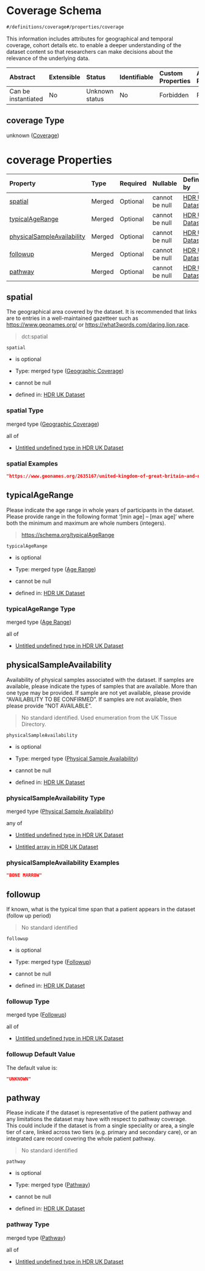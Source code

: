 # Coverage Schema

```txt
#/definitions/coverage#/properties/coverage
```

This information includes attributes for geographical and temporal coverage, cohort details etc. to enable a deeper understanding of the dataset content so that researchers can make decisions about the relevance of the underlying data.

| Abstract            | Extensible | Status         | Identifiable | Custom Properties | Additional Properties | Access Restrictions | Defined In                                                                                        |
| :------------------ | :--------- | :------------- | :----------- | :---------------- | :-------------------- | :------------------ | :------------------------------------------------------------------------------------------------ |
| Can be instantiated | No         | Unknown status | No           | Forbidden         | Forbidden             | none                | [dataset.schema.json*](../../../schema/dataset/latest/dataset.schema.json "open original schema") |

## coverage Type

unknown ([Coverage](dataset-properties-coverage.md))

# coverage Properties

| Property                                                  | Type   | Required | Nullable       | Defined by                                                                                                                                                                                               |
| :-------------------------------------------------------- | :----- | :------- | :------------- | :------------------------------------------------------------------------------------------------------------------------------------------------------------------------------------------------------- |
| [spatial](#spatial)                                       | Merged | Optional | cannot be null | [HDR UK Dataset](dataset-definitions-coverage-properties-geographic-coverage.md "#/properties/coverage/spatial#/definitions/coverage/properties/spatial")                                                |
| [typicalAgeRange](#typicalagerange)                       | Merged | Optional | cannot be null | [HDR UK Dataset](dataset-definitions-coverage-properties-age-range.md "#/properties/coverage/typicalAgeRange#/definitions/coverage/properties/typicalAgeRange")                                          |
| [physicalSampleAvailability](#physicalsampleavailability) | Merged | Optional | cannot be null | [HDR UK Dataset](dataset-definitions-coverage-properties-physical-sample-availability.md "#/properties/coverage/physicalSampleAvailability#/definitions/coverage/properties/physicalSampleAvailability") |
| [followup](#followup)                                     | Merged | Optional | cannot be null | [HDR UK Dataset](dataset-definitions-coverage-properties-followup.md "#/properties/coverage/followup#/definitions/coverage/properties/followup")                                                         |
| [pathway](#pathway)                                       | Merged | Optional | cannot be null | [HDR UK Dataset](dataset-definitions-coverage-properties-pathway.md "#/properties/coverage/pathway#/definitions/coverage/properties/pathway")                                                            |

## spatial

The geographical area covered by the dataset. It is recommended that links are to entries in a well-maintained gazetteer such as <https://www.geonames.org/> or <https://what3words.com/daring.lion.race>.

> dct:spatial

`spatial`

*   is optional

*   Type: merged type ([Geographic Coverage](dataset-definitions-coverage-properties-geographic-coverage.md))

*   cannot be null

*   defined in: [HDR UK Dataset](dataset-definitions-coverage-properties-geographic-coverage.md "#/properties/coverage/spatial#/definitions/coverage/properties/spatial")

### spatial Type

merged type ([Geographic Coverage](dataset-definitions-coverage-properties-geographic-coverage.md))

all of

*   [Untitled undefined type in HDR UK Dataset](dataset-definitions-coverage-properties-geographic-coverage-allof-0.md "check type definition")

### spatial Examples

```json
"https://www.geonames.org/2635167/united-kingdom-of-great-britain-and-northern-ireland.html"
```

## typicalAgeRange

Please indicate the age range in whole years of participants in the dataset. Please provide range in the following format ‘\[min age] – \[max age]’ where both the minimum and maximum are whole numbers (integers).

> <https://schema.org/typicalAgeRange>

`typicalAgeRange`

*   is optional

*   Type: merged type ([Age Range](dataset-definitions-coverage-properties-age-range.md))

*   cannot be null

*   defined in: [HDR UK Dataset](dataset-definitions-coverage-properties-age-range.md "#/properties/coverage/typicalAgeRange#/definitions/coverage/properties/typicalAgeRange")

### typicalAgeRange Type

merged type ([Age Range](dataset-definitions-coverage-properties-age-range.md))

all of

*   [Untitled undefined type in HDR UK Dataset](dataset-definitions-coverage-properties-age-range-allof-0.md "check type definition")

## physicalSampleAvailability

Availability of physical samples associated with the dataset. If samples are available, please indicate the types of samples that are available. More than one type may be provided. If sample are not yet available, please provide “AVAILABILITY TO BE CONFIRMED”. If samples are not available, then please provide “NOT AVAILABLE”.

> No standard identified. Used enumeration from the UK Tissue Directory.

`physicalSampleAvailability`

*   is optional

*   Type: merged type ([Physical Sample Availability](dataset-definitions-coverage-properties-physical-sample-availability.md))

*   cannot be null

*   defined in: [HDR UK Dataset](dataset-definitions-coverage-properties-physical-sample-availability.md "#/properties/coverage/physicalSampleAvailability#/definitions/coverage/properties/physicalSampleAvailability")

### physicalSampleAvailability Type

merged type ([Physical Sample Availability](dataset-definitions-coverage-properties-physical-sample-availability.md))

any of

*   [Untitled undefined type in HDR UK Dataset](dataset-definitions-coverage-properties-physical-sample-availability-anyof-0.md "check type definition")

*   [Untitled array in HDR UK Dataset](dataset-definitions-coverage-properties-physical-sample-availability-anyof-1.md "check type definition")

### physicalSampleAvailability Examples

```json
"BONE MARROW"
```

## followup

If known, what is the typical time span that a patient appears in the dataset (follow up period)

> No standard identified

`followup`

*   is optional

*   Type: merged type ([Followup](dataset-definitions-coverage-properties-followup.md))

*   cannot be null

*   defined in: [HDR UK Dataset](dataset-definitions-coverage-properties-followup.md "#/properties/coverage/followup#/definitions/coverage/properties/followup")

### followup Type

merged type ([Followup](dataset-definitions-coverage-properties-followup.md))

all of

*   [Untitled undefined type in HDR UK Dataset](dataset-definitions-coverage-properties-followup-allof-0.md "check type definition")

### followup Default Value

The default value is:

```json
"UNKNOWN"
```

## pathway

Please indicate if the dataset is representative of the patient pathway and any limitations the dataset may have with respect to pathway coverage. This could include if the dataset is from a single speciality or area, a single tier of care, linked across two tiers (e.g. primary and secondary care), or an integrated care record covering the whole patient pathway.

> No standard identified

`pathway`

*   is optional

*   Type: merged type ([Pathway](dataset-definitions-coverage-properties-pathway.md))

*   cannot be null

*   defined in: [HDR UK Dataset](dataset-definitions-coverage-properties-pathway.md "#/properties/coverage/pathway#/definitions/coverage/properties/pathway")

### pathway Type

merged type ([Pathway](dataset-definitions-coverage-properties-pathway.md))

all of

*   [Untitled undefined type in HDR UK Dataset](dataset-definitions-coverage-properties-pathway-allof-0.md "check type definition")

